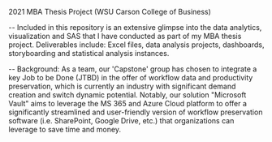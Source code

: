 2021 MBA Thesis Project (WSU Carson College of Business)

-- Included in this repository is an extensive glimpse into the data analytics, visualization and SAS that I have conducted as part of my MBA thesis project. Deliverables include: Excel files, data analysis projects, dashboards, storyboarding and statistical analysis instances.  

--  Background: As a team, our 'Capstone' group has chosen to integrate a key Job to be Done (JTBD) in the offer of workflow data and productivity preservation, which is currently an industry with significant demand creation and switch dynamic potential. Notably, our solution "Microsoft Vault" aims to leverage the MS 365 and Azure Cloud platform to offer a significantly streamlined and user-friendly version of workflow preservation software (i.e. SharePoint, Google Drive, etc.) that organizations can leverage to save time and money. 
